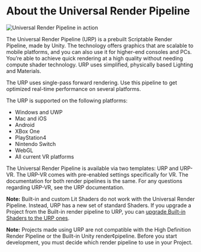 # About the Universal Render Pipeline

![Universal Render Pipeline in action](Images/AssetShots/Beauty/Overview.png)

The Universal Render Pipeline (URP) is a prebuilt Scriptable Render Pipeline, made by Unity. The technology offers graphics that are scalable to mobile platforms, and you can also use it for higher-end consoles and PCs. You’re able to achieve quick rendering at a high quality without needing compute shader technology. URP uses simplified, physically based Lighting and Materials.

The URP uses single-pass forward rendering. Use this pipeline to get optimized real-time performance on several platforms. 

The URP is supported on the following platforms:
* Windows and UWP
* Mac and iOS
* Android
* XBox One
* PlayStation4
* Nintendo Switch
* WebGL
* All current VR platforms

The Universal Render Pipeline is available via two templates: URP and URP-VR. The  URP-VR comes with pre-enabled settings specifically for VR. The documentation for both render pipelines is the same. For any questions regarding URP-VR, see the URP documentation.

**Note:**  Built-in and custom Lit Shaders do not work with the Universal Render Pipeline. Instead, URP has a new set of standard Shaders. If you upgrade a Project from the Built-in render pipeline to URP, you can [upgrade Built-in Shaders to the URP ones](upgrading-your-shaders.md).

**Note:** Projects made using URP are not compatible with the High Definition Render Pipeline or the Built-in Unity render¢pipeline. Before you start development, you must decide which render pipeline to use in your Project. 
